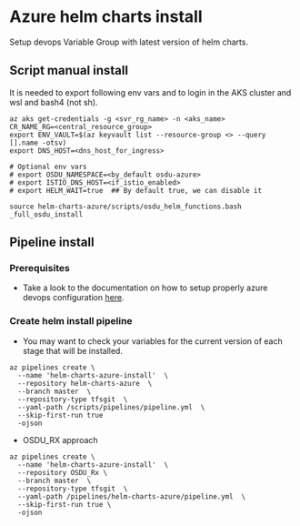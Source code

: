 # Azure helm charts install

Setup devops Variable Group with latest version of helm charts.

## Script manual install

It is needed to export following env vars and to login in the AKS cluster and wsl and bash4 (not sh).

```shell
az aks get-credentials -g <svr_rg_name> -n <aks_name>
CR_NAME_RG=<central_resource_group>
export ENV_VAULT=$(az keyvault list --resource-group <> --query [].name -otsv)
export DNS_HOST=<dns_host_for_ingress>

# Optional env vars
# export OSDU_NAMESPACE=<by_default osdu-azure>
# export ISTIO_DNS_HOST=<if_istio_enabled>
# export HELM_WAIT=true  ## By default true, we can disable it

source helm-charts-azure/scripts/osdu_helm_functions.bash
_full_osdu_install
```

## Pipeline install

### Prerequisites

* Take a look to the documentation on how to setup properly azure devops configuration [here](hhttps://community.opengroup.org/osdu/platform/deployment-and-operations/infra-azure-provisioning/-/blob/master/docs/service-automation.md).

### Create helm install pipeline

* You may want to check your variables for the current version of each stage that will be installed.

```shell
az pipelines create \
  --name 'helm-charts-azure-install'  \
  --repository helm-charts-azure  \
  --branch master  \
  --repository-type tfsgit  \
  --yaml-path /scripts/pipelines/pipeline.yml  \
  --skip-first-run true
  -ojson
```

* OSDU_RX approach

```shell
az pipelines create \
  --name 'helm-charts-azure-install'  \
  --repository OSDU_Rx \
  --branch master  \
  --repository-type tfsgit  \
  --yaml-path /pipelines/helm-charts-azure/pipeline.yml  \
  --skip-first-run true \
  -ojson
```
